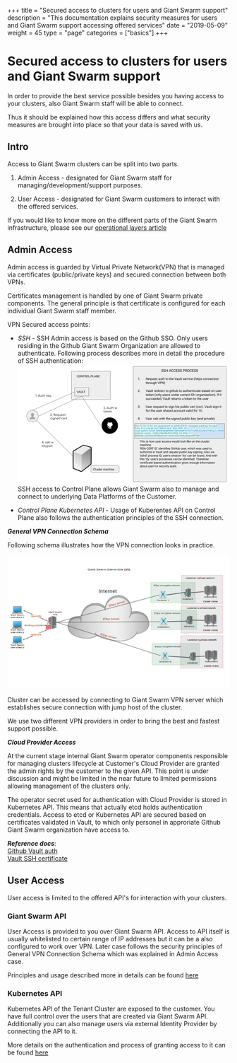 +++
title = "Secured access to clusters for users and Giant Swarm support"
description = "This documentation explains security measures for users and Giant Swarm support accessing offered services"
date = "2019-05-09"
weight = 45
type = "page"
categories = ["basics"]
+++

# Secured access to clusters for users and Giant Swarm support

In order to provide the best service possible besides you having access to your clusters, also Giant Swarm staff will be able to connect.

Thus it should be explained how this access differs and what security measures are brought into place so that your data is saved with us. 

## Intro

Access to Giant Swarm clusters can be split into two parts. 

1. Admin Access - designated for Giant Swarm staff for managing/development/support purposes.

2. User Access - designated for Giant Swarm customers to interact with the offered services.

If you would like to know more on the different parts of the Giant Swarm infrastructure, please see our [operational layers article](https://docs.giantswarm.io/basics/giant-swarm-operational-layers/)

## Admin Access

Admin access is guarded by Virtual Private Network(VPN) that is managed via certificates (public/private keys) and secured connection between both VPNs.

Certificates management is handled by one of Giant Swarm private components. The general principle is that certificate is configured for each individual Giant Swarm staff member.

VPN Secured access points:

* *SSH* - SSH Admin access is based on the Github SSO. Only users residing in the Github Giant Swarm Organization are allowed to authenticate. Following process describes more in detail the procedure of SSH authentication:
  ![](./ssh_access_process.png)  
  SSH access to Control Plane allows Giant Swarm also to manage and connect to underlying Data Platforms of the Customer.

* *Control Plane Kubernetes API* - Usage of Kuberentes API on Control Plane also follows the authentication principles of the SSH connection.

***General VPN Connection Schema***

Following schema illustrates how the VPN connection looks in practice. 

![](./site-to-site-vpn.png)

Cluster can be accessed by connecting to Giant Swarm VPN server which establishes secure connection with jump host of the cluster.

We use two different VPN providers in order to bring the best and fastest support possible.

***Cloud Provider Access***

At the current stage internal Giant Swarm operator components responsible for managing clusters lifecycle at Customer's Cloud Provider are granted the admin rights by the customer to the given API.
This point is under discussion and might be limited in the near future to limited permissions allowing management of the clusters only.

The operator secret used for authentication with Cloud Provider is stored in Kubernetes API. 
This means that actually etcd holds authentication credentials. 
Access to etcd or Kubernetes API are secured based on certificates validated in Vault, 
to which only personel in approriate Github Giant Swarm organization have access to.   

***Reference docs***:  
[Github Vault auth](https://www.vaultproject.io/docs/auth/github.html)  
[Vault SSH certificate](https://www.vaultproject.io/docs/secrets/ssh/signed-ssh-certificates.html)

## User Access

User access is limited to the offered API's for interaction with your clusters. 

### Giant Swarm API

User Access is provided to you over Giant Swarm API. 
Access to API itself is usually whitelisted to certain range of IP addresses but it can be a also configured to work over VPN. 
Later case follows the security principles of General VPN Connection Schema which was explained in Admin Access case.   

Principles and usage described more in details can be found [here](https://docs.giantswarm.io/basics/giant-swarm-operational-layers/#giant-swarm-api)

### Kubernetes API

Kubernetes API of the Tenant Cluster are exposed to the customer. You have full control over the users that are created via Giant Swarm API. Additionally you can also manage users via external Identity Provider by connecting the API to it.  

More details on the authentication and process of granting access to it can be found [here](https://docs.giantswarm.io/basics/giant-swarm-operational-layers/#userspace)


